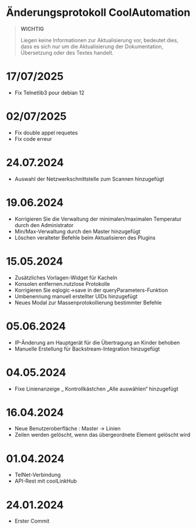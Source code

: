 # Änderungsprotokoll CoolAutomation


>**WICHTIG**
>
>Liegen keine Informationen zur Aktualisierung vor, bedeutet dies, dass es sich nur um die Aktualisierung der Dokumentation, Übersetzung oder des Textes handelt.


# 17/07/2025
- Fix Telnetlib3 pour debian 12



# 02/07/2025
- Fix double appel requetes
- Fix code erreur

# 24.07.2024
- Auswahl der Netzwerkschnittstelle zum Scannen hinzugefügt

# 19.06.2024

- Korrigieren Sie die Verwaltung der minimalen/maximalen Temperatur durch den Administrator
- Min/Max-Verwaltung durch den Master hinzugefügt
- Löschen veralteter Befehle beim Aktualisieren des Plugins


# 15.05.2024

- Zusätzliches Vorlagen-Widget für Kacheln
- Konsolen entfernen.nutzlose Protokolle
- Korrigieren Sie eqlogic->save in der queryParameters-Funktion
- Umbenennung manuell erstellter UIDs hinzugefügt
- Neues Modal zur Massenprotokollierung bestimmter Befehle


# 05.06.2024

- IP-Änderung am Hauptgerät für die Übertragung an Kinder behoben
- Manuelle Erstellung für Backstream-Integration hinzugefügt

# 04.05.2024

- Fixe Linienanzeige
_ Kontrollkästchen „Alle auswählen“ hinzugefügt

# 16.04.2024

- Neue Benutzeroberfläche :  Master -> Linien
- Zeilen werden gelöscht, wenn das übergeordnete Element gelöscht wird


# 01.04.2024

- TelNet-Verbindung
- API-Rest mit coolLinkHub

# 24.01.2024

- Erster Commit

